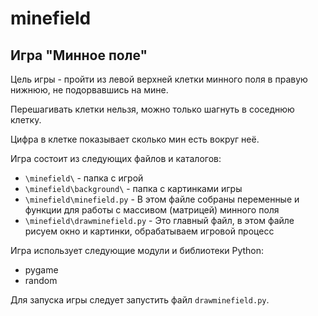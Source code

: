 # minefield

## Игра "Минное поле"

Цель игры - пройти из левой верхней клетки минного поля в правую нижнюю, не подорвавшись на мине.

Перешагивать клетки нельзя, можно только шагнуть в соседнюю клетку.

Цифра в клетке показывает сколько мин есть вокруг неё.

Игра состоит из следующих файлов и каталогов:

- `\minefield\` - папка с игрой
- `\minefield\background\` - папка с картинками игры
- `\minefield\minefield.py` - В этом файле собраны переменные и функции для работы с массивом (матрицей) минного поля
- `\minefield\drawminefield.py` - Это главный файл, в этом файле рисуем окно и картинки, обрабатываем игровой процесс

Игра использует следующие модули и библиотеки Python:

- pygame
- random

Для запуска игры следует запустить файл `drawminefield.py`.


